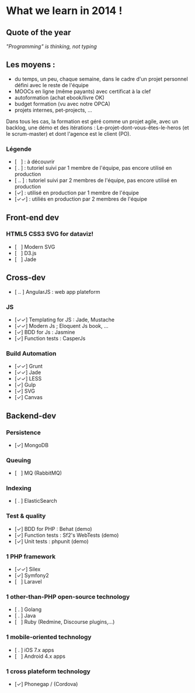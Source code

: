 # What we learn in 2014 !

## Quote of the year

_"Programming" is thinking, not typing_

## Les moyens :

- du temps, un peu, chaque semaine, dans le cadre d'un projet personnel défini avec le reste de l'équipe
- MOOCs en ligne (même payants) avec certificat à la clef
- autoformation (achat ebook/livre OK)
- budget formation (vu avec notre OPCA)
- projets internes, pet-projects, ...

Dans tous les cas, la formation est géré comme un projet agile, avec un backlog, une démo et des itérations : Le-projet-dont-vous-êtes-le-heros (et le scrum-master) et dont l'agence est le client (PO).


### Légende
- [&nbsp;&nbsp;&nbsp;] : à découvrir
- [&nbsp;.&nbsp;] : tutoriel suivi par 1 membre de l'équipe, pas encore utilisé en production
- [&nbsp;..&nbsp;] : tutoriel suivi par 2 membres de l'équipe, pas encore utilisé en production
- [✓] : utilisé en production par 1 membre de l'équipe
- [✓✓] : utiliés en production par 2 membres de l'équipe


## Front-end dev

### HTML5 CSS3 SVG for dataviz!

- [&nbsp;&nbsp;&nbsp;] Modern SVG
- [&nbsp;&nbsp;&nbsp;] D3.js
- [&nbsp;&nbsp;&nbsp;] Jade

## Cross-dev

- [&nbsp;..&nbsp;] AngularJS : web app plateform

### JS

- [✓✓] Templating for JS : Jade, Mustache
- [✓✓] Modern Js ; Eloquent Js book, ...
- [✓] BDD for Js : Jasmine
- [✓] Function tests : CasperJs

### Build Automation

- [✓✓] Grunt
- [✓✓] Jade
- [✓✓] LESS
- [✓] Gulp
- [✓] SVG
- [✓] Canvas

## Backend-dev

### Persistence

- [✓] MongoDB

### Queuing

- [&nbsp;&nbsp;&nbsp;] MQ (RabbitMQ)

### Indexing

- [&nbsp;.&nbsp;] ElasticSearch

### Test & quality

- [✓] BDD for PHP : Behat (demo)
- [✓] Function tests : Sf2's WebTests (demo)
- [✓] Unit tests : phpunit (demo)


### 1 PHP framework

- [✓✓] Silex
- [✓] Symfony2
- [&nbsp;&nbsp;&nbsp;] Laravel

### 1 other-than-PHP open-source technology

- [&nbsp;.&nbsp;] Golang
- [&nbsp;.&nbsp;] Java
- [&nbsp;&nbsp;&nbsp;] Ruby (Redmine, Discourse plugins,...)

### 1 mobile-oriented technology

- [&nbsp;.&nbsp;] iOS 7.x apps
- [&nbsp;&nbsp;&nbsp;] Android 4.x apps

### 1 cross plateform technology

- [✓]  Phonegap / (Cordova)
